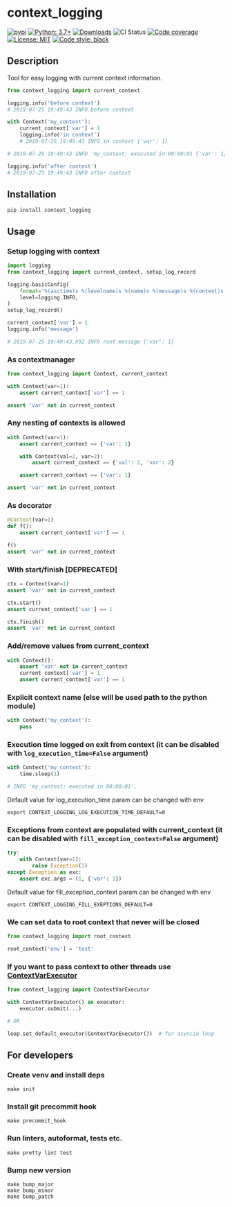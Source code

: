 # context_logging

[![pypi](https://badge.fury.io/py/context-logging.svg)](https://pypi.org/project/context_logging)
[![Python: 3.7+](https://img.shields.io/badge/Python-3.7+-blue.svg)](https://pypi.org/project/context_logging)
[![Downloads](https://img.shields.io/pypi/dm/context_logging.svg)](https://pypistats.org/packages/context_logging)
![CI Status](https://github.com/afonasev/context_logging/workflows/ci/badge.svg?branch=master)
[![Code coverage](https://codecov.io/gh/Afonasev/context_logging/branch/master/graph/badge.svg)](https://codecov.io/gh/Afonasev/context_logging)
[![License: MIT](https://img.shields.io/badge/License-MIT-green.svg)](https://en.wikipedia.org/wiki/MIT_License)
[![Code style: black](https://img.shields.io/badge/code%20style-black-000000.svg)](https://github.com/ambv/black)

## Description

Tool for easy logging with current context information.

```python
from context_logging import current_context

logging.info('before context')
# 2019-07-25 19:49:43 INFO before context

with Context('my_context'):
    current_context['var'] = 1
    logging.info('in context')
    # 2019-07-25 19:49:43 INFO in context {'var': 1}

# 2019-07-25 19:49:43 INFO 'my_context: executed in 00:00:01 {'var': 1}'

logging.info('after context')
# 2019-07-25 19:49:43 INFO after context
```

## Installation

    pip install context_logging

## Usage

### Setup logging with context

```python
import logging
from context_logging import current_context, setup_log_record

logging.basicConfig(
    format='%(asctime)s %(levelname)s %(name)s %(message)s %(context)s',
    level=logging.INFO,
)
setup_log_record()

current_context['var'] = 1
logging.info('message')

# 2019-07-25 19:49:43,892 INFO root message {'var': 1}
```

### As contextmanager

```python
from context_logging import Context, current_context

with Context(var=1):
    assert current_context['var'] == 1

assert 'var' not in current_context
```

### Any nesting of contexts is allowed

```python
with Context(var=1):
    assert current_context == {'var': 1}

    with Context(val=2, var=2):
        assert current_context == {'val': 2, 'var': 2}

    assert current_context == {'var': 1}

assert 'var' not in current_context
```

### As decorator

```python
@Context(var=1)
def f():
    assert current_context['var'] == 1

f()
assert 'var' not in current_context
```

### With start/finish [DEPRECATED]

```python
ctx = Context(var=1)
assert 'var' not in current_context

ctx.start()
assert current_context['var'] == 1

ctx.finish()
assert 'var' not in current_context
```

### Add/remove values from current_context
```python
with Context():
    assert 'var' not in current_context
    current_context['var'] = 1
    assert current_context['var'] == 1
```

### Explicit context name (else will be used path to the python module)

```python
with Context('my_context'):
    pass
```

### Execution time logged on exit from context (it can be disabled with `log_execution_time=False` argument)

```python
with Context('my_context'):
    time.sleep(1)

# INFO 'my_context: executed in 00:00:01',
```

Default value for log_execution_time param can be changed with env

    export CONTEXT_LOGGING_LOG_EXECUTION_TIME_DEFAULT=0

### Exceptions from context are populated with current_context (it can be disabled with `fill_exception_context=False` argument)

```python
try:
    with Context(var=1):
        raise Exception(1)
except Exception as exc:
    assert exc.args = (1, {'var': 1})
```

Default value for fill_exception_context param can be changed with env

    export CONTEXT_LOGGING_FILL_EXEPTIONS_DEFAULT=0

### We can set data to root context that never will be closed

```python
from context_logging import root_context

root_context['env'] = 'test'
```

### If you want to pass context to other threads use [ContextVarExecutor](https://github.com/hellysmile/contextvars_executor)

```python
from context_logging import ContextVarExecutor

with ContextVarExecutor() as executor:
    executor.submit(...)

# OR

loop.set_default_executor(ContextVarExecutor())  # for asyncio loop
```

## For developers

### Create venv and install deps

    make init

### Install git precommit hook

    make precommit_hook

### Run linters, autoformat, tests etc.

    make pretty lint test

### Bump new version

    make bump_major
    make bump_minor
    make bump_patch
